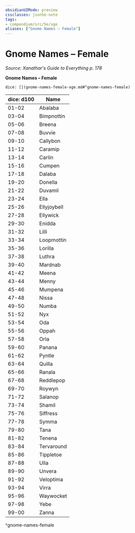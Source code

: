 ```yaml
---
obsidianUIMode: preview
cssclasses: json5e-note
tags:
- compendium/src/5e/xge
aliases: ["Gnome Names – Female"]
---
```

# Gnome Names – Female
*Source: Xanathar's Guide to Everything p. 178* 

**Gnome Names – Female**

`dice: [](gnome-names-female-xge.md#^gnome-names-female)`

| dice: d100 | Name |
|------------|------|
| 01-02 | Abalaba |
| 03-04 | Bimpnottin |
| 05-06 | Breena |
| 07-08 | Buvvie |
| 09-10 | Callybon |
| 11-12 | Caramip |
| 13-14 | Carlin |
| 15-16 | Cumpen |
| 17-18 | Dalaba |
| 19-20 | Donella |
| 21-22 | Duvamil |
| 23-24 | Ella |
| 25-26 | Ellyjoybell |
| 27-28 | Ellywick |
| 29-30 | Enidda |
| 31-32 | Lilli |
| 33-34 | Loopmottin |
| 35-36 | Lorilla |
| 37-38 | Luthra |
| 39-40 | Mardnab |
| 41-42 | Meena |
| 43-44 | Menny |
| 45-46 | Mumpena |
| 47-48 | Nissa |
| 49-50 | Numba |
| 51-52 | Nyx |
| 53-54 | Oda |
| 55-56 | Oppah |
| 57-58 | Orla |
| 59-60 | Panana |
| 61-62 | Pyntle |
| 63-64 | Quilla |
| 65-66 | Ranala |
| 67-68 | Reddlepop |
| 69-70 | Roywyn |
| 71-72 | Salanop |
| 73-74 | Shamil |
| 75-76 | Siffress |
| 77-78 | Symma |
| 79-80 | Tana |
| 81-82 | Tenena |
| 83-84 | Tervaround |
| 85-86 | Tippletoe |
| 87-88 | Ulla |
| 89-90 | Unvera |
| 91-92 | Veloptima |
| 93-94 | Virra |
| 95-96 | Waywocket |
| 97-98 | Yebe |
| 99-00 | Zanna |
^gnome-names-female